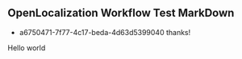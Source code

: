 ## OpenLocalization Workflow Test MarkDown
* a6750471-7f77-4c17-beda-4d63d5399040 
thanks!

Hello world